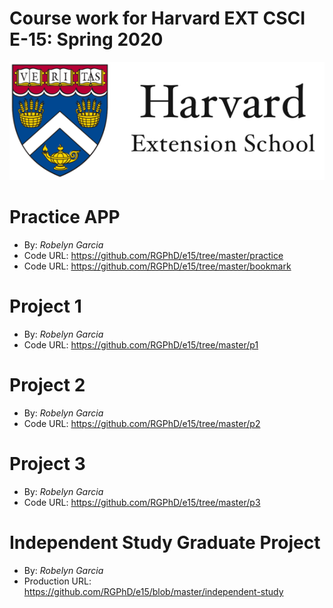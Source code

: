 # Course work for Harvard EXT CSCI E-15: Spring 2020

<img src="images/hes-logo.png">

# Practice APP
+ By: *Robelyn Garcia*
+ Code URL: <https://github.com/RGPhD/e15/tree/master/practice>
+ Code URL: <https://github.com/RGPhD/e15/tree/master/bookmark>

# Project 1
+ By: *Robelyn Garcia*
+ Code URL: <https://github.com/RGPhD/e15/tree/master/p1>

# Project 2
+ By: *Robelyn Garcia*
+ Code URL: <https://github.com/RGPhD/e15/tree/master/p2>

# Project 3
+ By: *Robelyn Garcia*
+ Code URL: <https://github.com/RGPhD/e15/tree/master/p3>

# Independent Study Graduate Project
+ By: *Robelyn Garcia*
+ Production URL: <https://github.com/RGPhD/e15/blob/master/independent-study>
